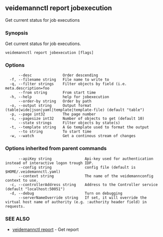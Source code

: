 ## veidemannctl report jobexecution

Get current status for job executions

### Synopsis

Get current status for job executions.

```
veidemannctl report jobexecution [flags]
```

### Options

```
      --desc              Order descending
  -f, --filename string   File name to write to
  -q, --filter strings    Filter objects by field (i.e. meta.description=foo
      --from string       From start time
  -h, --help              help for jobexecution
      --order-by string   Order by path
  -o, --output string     Output format (table|wide|json|yaml|template|template-file) (default "table")
  -p, --page int32        The page number
  -s, --pagesize int32    Number of objects to get (default 10)
      --state strings     Filter objects by state(s)
  -t, --template string   A Go template used to format the output
      --to string         To start time
  -w, --watch             Get a continous stream of changes
```

### Options inherited from parent commands

```
      --apiKey string               Api-key used for authentication instead of interactive logon trough IDP.
      --config string               config file (default is $HOME/.veidemannctl.yaml)
      --context string              The name of the veidemannconfig context to use.
  -c, --controllerAddress string    Address to the Controller service (default "localhost:50051")
  -d, --debug                       Turn on debugging
      --serverNameOverride string   If set, it will override the virtual host name of authority (e.g. :authority header field) in requests.
```

### SEE ALSO

* [veidemannctl report](veidemannctl_report.md)	 - Get report

